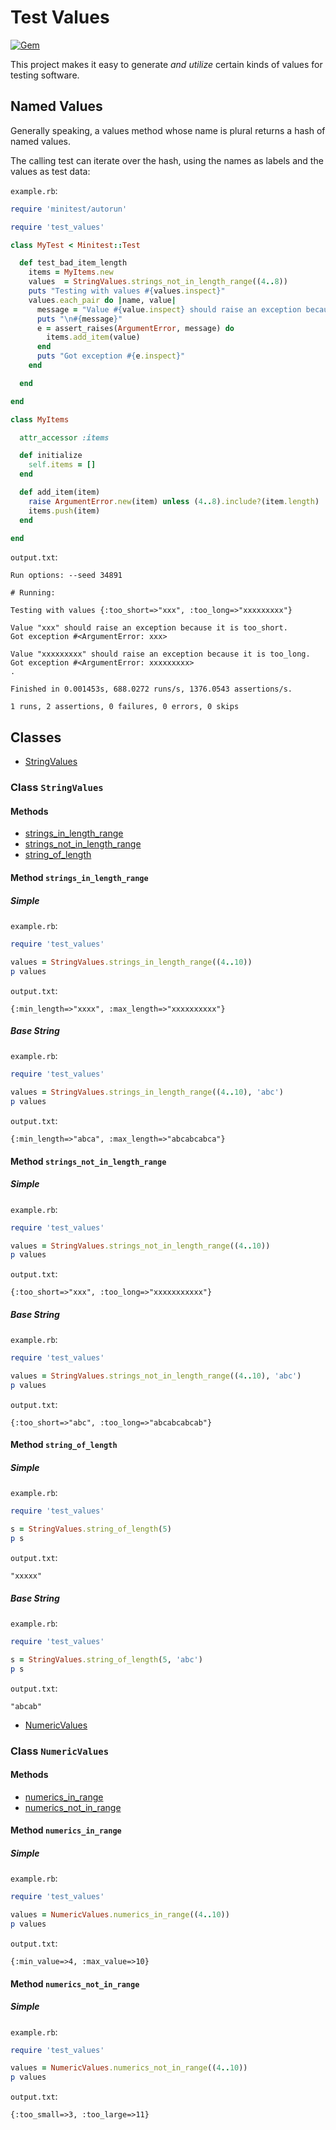 # Test Values

[![Gem](https://img.shields.io/gem/v/test_values.svg?style=flat)](http://rubygems.org/gems/test_values "View this project in Rubygems")

This project makes it easy to generate _and utilize_ certain kinds of values for testing software.

## Named Values

Generally speaking, a values method whose name is plural returns a hash of named values.

The calling test can iterate over the hash, using the names as labels and the values as test data:

```example.rb```:
```ruby
require 'minitest/autorun'

require 'test_values'

class MyTest < Minitest::Test

  def test_bad_item_length
    items = MyItems.new
    values  = StringValues.strings_not_in_length_range((4..8))
    puts "Testing with values #{values.inspect}"
    values.each_pair do |name, value|
      message = "Value #{value.inspect} should raise an exception because it is #{name}."
      puts "\n#{message}"
      e = assert_raises(ArgumentError, message) do
        items.add_item(value)
      end
      puts "Got exception #{e.inspect}"
    end

  end

end

class MyItems

  attr_accessor :items

  def initialize
    self.items = []
  end

  def add_item(item)
    raise ArgumentError.new(item) unless (4..8).include?(item.length)
    items.push(item)
  end

end
```

```output.txt```:
```
Run options: --seed 34891

# Running:

Testing with values {:too_short=>"xxx", :too_long=>"xxxxxxxxx"}

Value "xxx" should raise an exception because it is too_short.
Got exception #<ArgumentError: xxx>

Value "xxxxxxxxx" should raise an exception because it is too_long.
Got exception #<ArgumentError: xxxxxxxxx>
.

Finished in 0.001453s, 688.0272 runs/s, 1376.0543 assertions/s.

1 runs, 2 assertions, 0 failures, 0 errors, 0 skips
```

## Classes

- [StringValues](#class-stringvalues)

### Class ```StringValues```

#### Methods

- [strings_in_length_range](#method-strings_in_length_range)
- [strings_not_in_length_range](#method-strings_not_in_length_range)
- [string_of_length](#method-string_of_length)

#### Method ```strings_in_length_range```

##### Simple

```example.rb```:
```ruby
require 'test_values'

values = StringValues.strings_in_length_range((4..10))
p values
```

```output.txt```:
```
{:min_length=>"xxxx", :max_length=>"xxxxxxxxxx"}
```

##### Base String

```example.rb```:
```ruby
require 'test_values'

values = StringValues.strings_in_length_range((4..10), 'abc')
p values
```

```output.txt```:
```
{:min_length=>"abca", :max_length=>"abcabcabca"}
```

#### Method ```strings_not_in_length_range```

##### Simple

```example.rb```:
```ruby
require 'test_values'

values = StringValues.strings_not_in_length_range((4..10))
p values
```

```output.txt```:
```
{:too_short=>"xxx", :too_long=>"xxxxxxxxxxx"}
```

##### Base String

```example.rb```:
```ruby
require 'test_values'

values = StringValues.strings_not_in_length_range((4..10), 'abc')
p values
```

```output.txt```:
```
{:too_short=>"abc", :too_long=>"abcabcabcab"}
```

#### Method ```string_of_length```

##### Simple

```example.rb```:
```ruby
require 'test_values'

s = StringValues.string_of_length(5)
p s
```

```output.txt```:
```
"xxxxx"
```

##### Base String

```example.rb```:
```ruby
require 'test_values'

s = StringValues.string_of_length(5, 'abc')
p s
```

```output.txt```:
```
"abcab"
```

- [NumericValues](#class-numericvalues)

### Class ```NumericValues```

#### Methods

- [numerics_in_range](#method-numerics_in_range)
- [numerics_not_in_range](#method-numerics_not_in_range)

#### Method ```numerics_in_range```

##### Simple

```example.rb```:
```ruby
require 'test_values'

values = NumericValues.numerics_in_range((4..10))
p values
```

```output.txt```:
```
{:min_value=>4, :max_value=>10}
```
#### Method ```numerics_not_in_range```

##### Simple

```example.rb```:
```ruby
require 'test_values'

values = NumericValues.numerics_not_in_range((4..10))
p values
```

```output.txt```:
```
{:too_small=>3, :too_large=>11}
```
